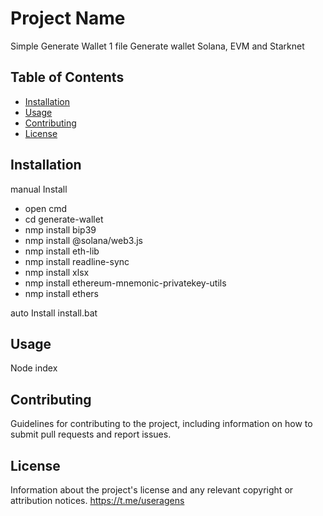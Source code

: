 # Project Name
Simple Generate Wallet 1 file
Generate wallet Solana, EVM and Starknet 

## Table of Contents

- [Installation](#installation)
- [Usage](#usage)
- [Contributing](#contributing)
- [License](#license)

## Installation
manual Install 
- open cmd 
- cd generate-wallet  
- nmp install bip39
- nmp install @solana/web3.js
- nmp install eth-lib
- nmp install readline-sync
- nmp install xlsx
- nmp install ethereum-mnemonic-privatekey-utils
- nmp install ethers

auto Install 
install.bat

## Usage

Node index

## Contributing

Guidelines for contributing to the project, including information on how to submit pull requests and report issues.

## License

Information about the project's license and any relevant copyright or attribution notices.
https://t.me/useragens

